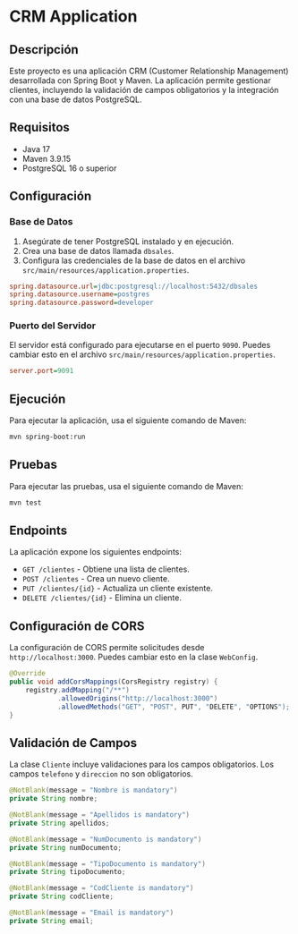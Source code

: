 # CRM Application

## Descripción
Este proyecto es una aplicación CRM (Customer Relationship Management) desarrollada con Spring Boot y Maven. La aplicación permite gestionar clientes, incluyendo la validación de campos obligatorios y la integración con una base de datos PostgreSQL.

## Requisitos
- Java 17 
- Maven 3.9.15
- PostgreSQL 16 o superior

## Configuración
### Base de Datos
1. Asegúrate de tener PostgreSQL instalado y en ejecución.
2. Crea una base de datos llamada `dbsales`.
3. Configura las credenciales de la base de datos en el archivo `src/main/resources/application.properties`.

```ini
spring.datasource.url=jdbc:postgresql://localhost:5432/dbsales
spring.datasource.username=postgres
spring.datasource.password=developer
```

### Puerto del Servidor
El servidor está configurado para ejecutarse en el puerto `9090`. Puedes cambiar esto en el archivo `src/main/resources/application.properties`.

```ini
server.port=9091
```

## Ejecución
Para ejecutar la aplicación, usa el siguiente comando de Maven:

```sh
mvn spring-boot:run
```

## Pruebas
Para ejecutar las pruebas, usa el siguiente comando de Maven:

```sh
mvn test
```

## Endpoints
La aplicación expone los siguientes endpoints:

- `GET /clientes` - Obtiene una lista de clientes.
- `POST /clientes` - Crea un nuevo cliente.
- `PUT /clientes/{id}` - Actualiza un cliente existente.
- `DELETE /clientes/{id}` - Elimina un cliente.

## Configuración de CORS
La configuración de CORS permite solicitudes desde `http://localhost:3000`. Puedes cambiar esto en la clase `WebConfig`.

```java
@Override
public void addCorsMappings(CorsRegistry registry) {
    registry.addMapping("/**")
            .allowedOrigins("http://localhost:3000")
            .allowedMethods("GET", "POST", PUT", "DELETE", "OPTIONS");
}
```

## Validación de Campos
La clase `Cliente` incluye validaciones para los campos obligatorios. Los campos `telefono` y `direccion` no son obligatorios.

```java
@NotBlank(message = "Nombre is mandatory")
private String nombre;

@NotBlank(message = "Apellidos is mandatory")
private String apellidos;

@NotBlank(message = "NumDocumento is mandatory")
private String numDocumento;

@NotBlank(message = "TipoDocumento is mandatory")
private String tipoDocumento;

@NotBlank(message = "CodCliente is mandatory")
private String codCliente;

@NotBlank(message = "Email is mandatory")
private String email;
```
